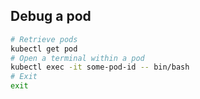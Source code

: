 ## Debug a pod

```bash
# Retrieve pods
kubectl get pod
# Open a terminal within a pod
kubectl exec -it some-pod-id -- bin/bash
# Exit
exit
```

